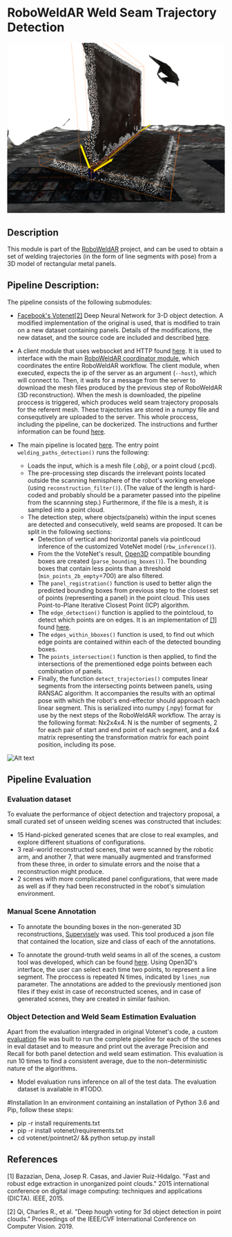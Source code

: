 # RoboWeldAR Weld Seam Trajectory Detection


![Alt text](weld_seam_proposal.png?raw=true "Weld seam trajectory proposal")

## Description

This module is part of the [RoboWeldAR]() project, and can be used to obtain a set of welding trajectories (in the form of line segments with pose) from a 3D model of rectangular metal panels.

## Pipeline Description:

The pipeline consists of the following submodules:

- [Facebook's Votenet](https://github.com/facebookresearch/votenet)[[2]](#2) Deep Neural Network for 3-D object detection. A modified implementation of the original is used, that is modified to train on a new dataset containing panels. Details of the modifications, the new dataset, and the source code are included and described [here](https://github.com/ikh-innovation/roboweldar-votenet).

- A client module that uses websocket and HTTP found [here](./networking/client.py). It is used to interface with the main [RoboWeldAR coordinator module](https://github.com/ikh-innovation/roboweldar-networking), which coordinates the entire RoboWeldAR workflow. The client module, when executed, expects the ip of the server as an argument (`--host`), which will connect to. Then, it waits for a message from the server to download the mesh files produced by the previous step of RoboWeldAR (3D reconstruction). When the mesh is downloaded, the pipeline proccess is triggered, which produces weld seam trajectory proposals for the referent mesh. These trajectories are stored in a numpy file and consequtively are uploaded to the server. This whole proccess, including the pipeline, can be dockerized. The instructions and further information can be found [here](https://github.com/ikh-innovation/roboweldar-dih-deliverables/tree/main/T2/roboweldar.weld_seam_detection/docker). 

- The main pipeline is located [here](./seam-detection/pipeline.py). The entry point `welding_paths_detection()` runs the following:
    - Loads the input, which is a mesh file (.obj), or a point cloud (.pcd).
    - The pre-processing step discards the irrelevant points located outside the scanning hemisphere of the robot's working envelope (using `reconstruction_filter()`). (The value of the length is hard-coded and probably should be a parameter passed into the pipeline from the scannning step.) Furthermore, if the file is a mesh, it is sampled into a point cloud.
    - The detection step, where objects(panels) within the input scenes are detected and consecutively, weld seams are proposed. It can be split in the following sections: 
        - Detection of vertical and horizontal panels via pointlcoud inference of the customized VoteNet model (`rbw_inference()`).
        - From the the VoteNet's result, [Open3D](http://www.open3d.org) compatible bounding boxes are created (`parse_bounding_boxes()`). The bounding boxes that contain less points than a threshold (`min_points_2b_empty`=700) are also filtered.
        - The `panel_registration()` function is used to better align the predicted bounding boxes from previous step to the closest set of points (representing a panel) in the point cloud. This uses Point-to-Plane Iterative Closest Point (ICP) algorithm.
        - The `edge_detection()` function is applied to the pointcloud, to detect which points are on edges. It is an implementation of [[1]](#1) found [here](./seam-detection/algorithms.py).
        - The `edges_within_bboxes()` function is used, to find out which edge points are contained within each of the detected bounding boxes.
        - The `points_intersection()` function is then applied, to find the intersections of the prementioned edge points between each combination of panels.
        - Finally, the function `detect_trajectories()` computes linear segments from the intersecting points between panels, using RANSAC algorithm. It accompanies the results with an optimal pose with which the robot's end-effector should approach each linear segment. This is serialized into numpy (.npy) format for use by the next steps of the RoboWeldAR workflow. The array is the following format: Nx2x4x4. N is the number of segments, 2 for each pair of start and end point of each segment, and a 4x4 matrix representing the transformation matrix for each point position, including its pose. 

![Alt text](pipeline.png?raw=true "Weld seam detection pipeline")

## Pipeline Evaluation

### Evaluation dataset
To evaluate the performance of object detection and trajectory proposal, a small curated set of unseen welding scenes was constructed that includes:
- 15 Hand-picked generated scenes that are close to real examples, and explore different situations of configurations.
- 3 real-world reconstructed scenes, that were scanned by the robotic arm, and another 7, that were manually augmented and transformed from these three, in order to simulate errors and the noise that a reconstruction might produce.
- 2 scenes with more complicated panel configurations, that were made as well as if they had been reconstructed in the robot's simulation environment.

### Manual Scene Annotation
- To annotate the bounding boxes in the non-generated 3D reconstructions, [Supervisely](http://www.supervise.ly) was used. This tool produced a json file that contained the location, size and class of each of the annotations.

- To annotate the ground-truth weld seams in all of the scenes, a custom tool was developed, which can be found [here](./seam-detection/trajectory_annotator.py). Using Open3D's interface, the user can select each time two points, to represent a line segment. The proccess is repeated N times, indicated by `lines_num` parameter. The annotations are added to the previously mentioned json files if they exist in case of reconstructed scenes, and in case of generated scenes, they are created in similar fashion. 

### Object Detection and Weld Seam Estimation Evaluation
Apart from the evaluation intergraded in original Votenet's code, a custom [evaluation](./seam-detection/evaluation.py) file was built to run the complete pipeline for each of the scenes in eval dataset and to measure and print out the average Precision and Recall for both panel detection and weld seam estimation. This evaluation is run 10 times to find a consistent average, due to the non-deterministic nature of the algorithms. 

- Model evaluation runs inference on all of the test data. The evaluation dataset is available in #TODO. 


#Installation
In an environment containing an installation of Python 3.6 and Pip, follow these steps:
- pip -r install requirements.txt
- pip -r install votenet/requirements.txt
- cd votenet/pointnet2/ && python setup.py install



## References
<a id="1">[1]</a> 
Bazazian, Dena, Josep R. Casas, and Javier Ruiz-Hidalgo. "Fast and robust edge extraction in unorganized point clouds." 2015 international conference on digital image computing: techniques and applications (DICTA). IEEE, 2015.

<a id="2">[2]</a>
Qi, Charles R., et al. "Deep hough voting for 3d object detection in point clouds." Proceedings of the IEEE/CVF International Conference on Computer Vision. 2019.
